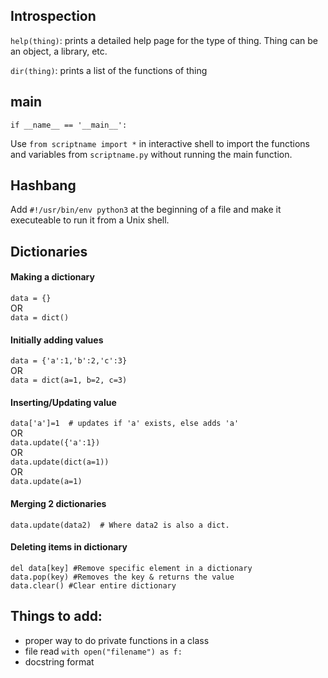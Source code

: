 ## Introspection

`help(thing)`: prints a detailed help page for the type of thing. Thing can be an object, a library, etc.

`dir(thing)`: prints a list of the functions of thing


## main

```
if __name__ == '__main__':
```

Use `from scriptname import *` in interactive shell to import the functions and variables from `scriptname.py` without running the main function.

## Hashbang

Add `#!/usr/bin/env python3` at the beginning of a file and make it executeable to run it from a Unix shell.


## Dictionaries  
#### Making a dictionary 

`data = {}`  
OR  
`data = dict()`  

#### Initially adding values 

`data = {'a':1,'b':2,'c':3}`  
OR  
`data = dict(a=1, b=2, c=3)`  

#### Inserting/Updating value 

`data['a']=1  # updates if 'a' exists, else adds 'a'`  
OR  
`data.update({'a':1})`  
OR  
`data.update(dict(a=1))`  
OR  
`data.update(a=1)`  

#### Merging 2 dictionaries 

`data.update(data2)  # Where data2 is also a dict.`  

#### Deleting items in dictionary 

`del data[key] #Remove specific element in a dictionary`  
`data.pop(key) #Removes the key & returns the value`  
`data.clear() #Clear entire dictionary`  


## Things to add:
* proper way to do private functions in a class
* file read `with open("filename") as f:` 
* docstring format 
